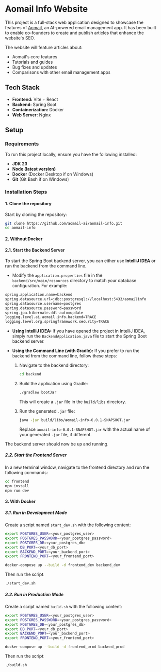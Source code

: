 # Aomail Info Website

This project is a full-stack web application designed to showcase the features of [Aomail](https://aomail/), an
AI-powered email management app. It has been built to enable co-founders to create and publish articles that enhance the
website's SEO.

The website will feature articles about:

- Aomail's core features
- Tutorials and guides
- Bug fixes and updates
- Comparisons with other email management apps

## Tech Stack

- **Frontend:** Vite + React
- **Backend:** Spring Boot
- **Containerization:** Docker
- **Web Server:** Nginx

## Setup

### Requirements

To run this project locally, ensure you have the following installed:

- **JDK 23**
- **Node (latest version)**
- **Docker** (Docker Desktop if on Windows)
- **Git** (Git Bash if on Windows)

### Installation Steps

#### 1. Clone the repository

Start by cloning the repository:

```bash
git clone https://github.com/aomail-ai/aomail-info.git
cd aomail-info
```

#### 2. Without Docker

#### 2.1. Start the Backend Server

To start the Spring Boot backend server, you can either use **IntelliJ IDEA** or run the backend from the command line.

- Modify the `application.properties` file in the `backend/src/main/resources` directory to match your database
  configuration. For example:

```bash
spring.application.name=backend
spring.datasource.url=jdbc:postgresql://localhost:5433/aomailinfo
spring.datasource.username=postgres
spring.datasource.password=password
spring.jpa.hibernate.ddl-auto=update
logging.level.ai.aomail.info.backend=TRACE
logging.level.org.springframework.security=TRACE
```

- **Using IntelliJ IDEA:**
  If you have opened the project in IntelliJ IDEA, simply run the `BackendApplication.java` file to start the Spring
  Boot backend server.

- **Using the Command Line (with Gradle):**
  If you prefer to run the backend from the command line, follow these steps:

    1. Navigate to the backend directory:

       ```bash
       cd backend
       ```

    2. Build the application using Gradle:

       ```bash
       ./gradlew bootJar
       ```

       This will create a `.jar` file in the `build/libs` directory.

    3. Run the generated `.jar` file:

       ```bash
       java -jar build/libs/aomail-info-0.0.1-SNAPSHOT.jar
       ```

       Replace `aomail-info-0.0.1-SNAPSHOT.jar` with the actual name of your generated `.jar` file, if different.

The backend server should now be up and running.

##### 2.2. Start the Frontend Server

In a new terminal window, navigate to the frontend directory and run the following commands:

```bash
cd frontend
npm install
npm run dev
```

#### 3. With Docker

##### 3.1. Run in Development Mode

Create a script named `start_dev.sh` with the following content:

```bash
export POSTGRES_USER=<your_postgres_user>
export POSTGRES_PASSWORD=<your_postgres_password>
export POSTGRES_DB=<your_postgres_db>
export DB_PORT=<your_db_port>
export BACKEND_PORT=<your_backend_port>
export FRONTEND_PORT=<your_frontend_port>

docker-compose up --build -d frontend_dev backend_dev
```

Then run the script:

```bash
./start_dev.sh
```

##### 3.2. Run in Production Mode

Create a script named `build.sh` with the following content:

```bash
export POSTGRES_USER=<your_postgres_user>
export POSTGRES_PASSWORD=<your_postgres_password>
export POSTGRES_DB=<your_postgres_db>
export DB_PORT=<your_db_port>
export BACKEND_PORT=<your_backend_port>
export FRONTEND_PORT=<your_frontend_port>

docker-compose up --build -d frontend_prod backend_prod
```

Then run the script:

```bash
./build.sh
```
